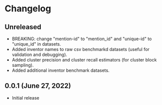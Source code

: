 # Changelog

## Unreleased

- BREAKING: change "mention-id" to "mention_id" and "unique-id" to "unique_id" in datasets.
- Added inventor names to raw csv benchmarkd datasets (useful for validation and debugging).
- Added cluster precision and cluster recall estimators (for cluster block sampling).
- Added additional inventor benchmark datasets.

## 0.0.1 (June 27, 2022)

- Initial release